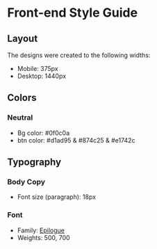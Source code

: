 # Front-end Style Guide

## Layout

The designs were created to the following widths:

- Mobile: 375px
- Desktop: 1440px

## Colors

### Neutral

- Bg color: #0f0c0a 
- btn color: #d1ad95 & #874c25 & #e1742c


## Typography

### Body Copy

- Font size (paragraph): 18px

### Font

- Family: [Epilogue](https://fonts.google.com/specimen/Epilogue)
- Weights: 500, 700
